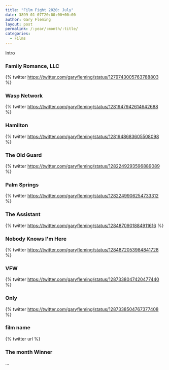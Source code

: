 ```yaml
---
title: "Film Fight 2020: July"
date: 3899-01-07T20:00:00+00:00
author: Gary Fleming
layout: post
permalink: /:year/:month/:title/
categories:
  - Films
---
```


Intro

### Family Romance, LLC

{% twitter https://twitter.com/garyfleming/status/1279743005763788803 %}

### Wasp Network

{% twitter https://twitter.com/garyfleming/status/1281947942614642688 %}

### Hamilton

{% twitter https://twitter.com/garyfleming/status/1281948683605508098 %}

### The Old Guard

{% twitter https://twitter.com/garyfleming/status/1282249293596889089 %}

### Palm Springs

{% twitter https://twitter.com/garyfleming/status/1282249906254733312 %}

### The Assistant

{% twitter https://twitter.com/garyfleming/status/1284870901884911616 %}

### Nobody Knows I'm Here

{% twitter https://twitter.com/garyfleming/status/1284872053984841728 %}

### VFW

{% twitter https://twitter.com/garyfleming/status/1287338047420477440 %}

### Only

{% twitter https://twitter.com/garyfleming/status/1287338504767377408 %}

### film name

{% twitter url %}


### The month Winner

...
